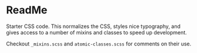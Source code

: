 # ReadMe

Starter CSS code. This normalizes the CSS, styles nice typography, and gives access to a number of mixins and classes to speed up development.

Checkout `_mixins.scss` and `atomic-classes.scss` for comments on their use.